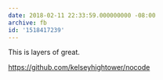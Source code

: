 ```yaml
---
date: 2018-02-11 22:33:59.000000000 -08:00
archive: fb
id: '1518417239'
---
```


This is layers of great.

https://github.com/kelseyhightower/nocode
